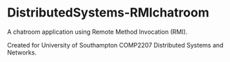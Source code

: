 # DistributedSystems-RMIchatroom
A chatroom application using Remote Method Invocation (RMI).

Created for University of Southampton COMP2207 Distributed Systems and Networks.
